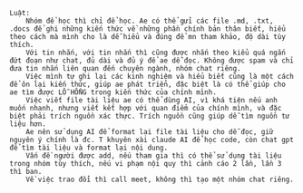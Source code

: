     Luật:
        Nhóm để học thì chỉ để học. Ae có thể gửi các file .md, .txt, .docs để ghi những kiến thức về những phần chính bản thân biết, hiểu theo cách mà mình cho là dễ hiểu và đúng để mn tham khảo, độ dài tùy thích.
        Với tin nhắn, với tin nhắn thì cũng được nhắn theo kiểu quá ngắn đứt đoạn như chat, đủ dài và đủ ý để ae dễ đọc. Không được spam và chỉ đưa tin nhắn liên quan đến chuyên ngành, nhóm chat riêng. 
        Việc mình tự ghi lại các kinh nghiệm và hiểu biết cũng là một cách để ôn lại kiến thức, giúp ae phát triển, đặc biệt là có thể giúp cho ae tìm được LỖ HỔNG trong kiến thức của chính mình.
        Việc viết file tài liệu ae có thể dùng AI, vì khá tiện nếu anh muốn nhanh, nhưng viết kết hợp với quan điểm của chính mình, và đặc biệt phải trích nguồn xác thực. Trích nguồn cũng giúp dễ tìm nguồn tư liệu hơn.
        Ae nên sử dụng AI để format lại file tài liệu cho dễ đọc, giữ nguyên ý chính là đc. T khuyên xài claude AI để học code, còn chat gpt để tìm tài liệu và format lại nội dung.
        Vấn đề người được add, nếu tham gia thì có thể sử dụng tài liệu trong nhóm tùy thích, nếu vi phạm nội quy thì cảnh cáo 2 lần, lần 3 thì ban.
        Về việc trao đổi thì call meet, không thì tạo một nhóm chat riêng.